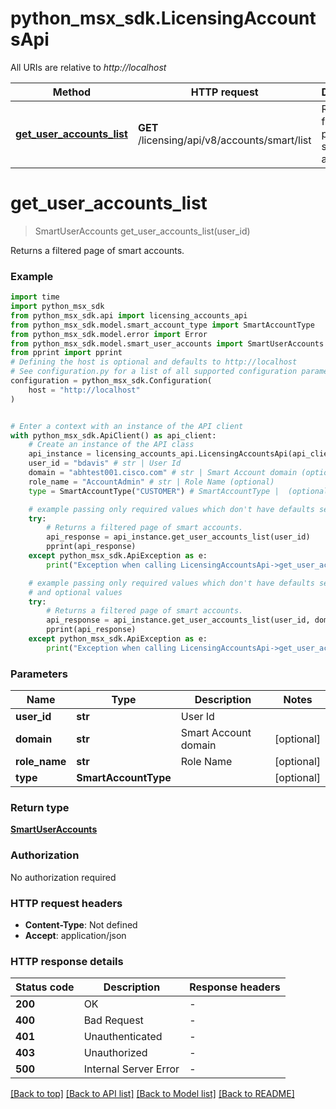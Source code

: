 # python_msx_sdk.LicensingAccountsApi

All URIs are relative to *http://localhost*

Method | HTTP request | Description
------------- | ------------- | -------------
[**get_user_accounts_list**](LicensingAccountsApi.md#get_user_accounts_list) | **GET** /licensing/api/v8/accounts/smart/list | Returns a filtered page of smart accounts.


# **get_user_accounts_list**
> SmartUserAccounts get_user_accounts_list(user_id)

Returns a filtered page of smart accounts.

### Example

```python
import time
import python_msx_sdk
from python_msx_sdk.api import licensing_accounts_api
from python_msx_sdk.model.smart_account_type import SmartAccountType
from python_msx_sdk.model.error import Error
from python_msx_sdk.model.smart_user_accounts import SmartUserAccounts
from pprint import pprint
# Defining the host is optional and defaults to http://localhost
# See configuration.py for a list of all supported configuration parameters.
configuration = python_msx_sdk.Configuration(
    host = "http://localhost"
)


# Enter a context with an instance of the API client
with python_msx_sdk.ApiClient() as api_client:
    # Create an instance of the API class
    api_instance = licensing_accounts_api.LicensingAccountsApi(api_client)
    user_id = "bdavis" # str | User Id
    domain = "abhtest001.cisco.com" # str | Smart Account domain (optional)
    role_name = "AccountAdmin" # str | Role Name (optional)
    type = SmartAccountType("CUSTOMER") # SmartAccountType |  (optional)

    # example passing only required values which don't have defaults set
    try:
        # Returns a filtered page of smart accounts.
        api_response = api_instance.get_user_accounts_list(user_id)
        pprint(api_response)
    except python_msx_sdk.ApiException as e:
        print("Exception when calling LicensingAccountsApi->get_user_accounts_list: %s\n" % e)

    # example passing only required values which don't have defaults set
    # and optional values
    try:
        # Returns a filtered page of smart accounts.
        api_response = api_instance.get_user_accounts_list(user_id, domain=domain, role_name=role_name, type=type)
        pprint(api_response)
    except python_msx_sdk.ApiException as e:
        print("Exception when calling LicensingAccountsApi->get_user_accounts_list: %s\n" % e)
```


### Parameters

Name | Type | Description  | Notes
------------- | ------------- | ------------- | -------------
 **user_id** | **str**| User Id |
 **domain** | **str**| Smart Account domain | [optional]
 **role_name** | **str**| Role Name | [optional]
 **type** | **SmartAccountType**|  | [optional]

### Return type

[**SmartUserAccounts**](SmartUserAccounts.md)

### Authorization

No authorization required

### HTTP request headers

 - **Content-Type**: Not defined
 - **Accept**: application/json


### HTTP response details
| Status code | Description | Response headers |
|-------------|-------------|------------------|
**200** | OK |  -  |
**400** | Bad Request |  -  |
**401** | Unauthenticated |  -  |
**403** | Unauthorized |  -  |
**500** | Internal Server Error |  -  |

[[Back to top]](#) [[Back to API list]](../README.md#documentation-for-api-endpoints) [[Back to Model list]](../README.md#documentation-for-models) [[Back to README]](../README.md)

